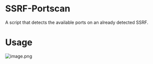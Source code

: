 # SSRF-Portscan
A script that detects the available ports on an already detected SSRF.

# Usage
![image.png](attachment:a45343dd-64bf-4727-9379-58179f44e1a8:image.png)
